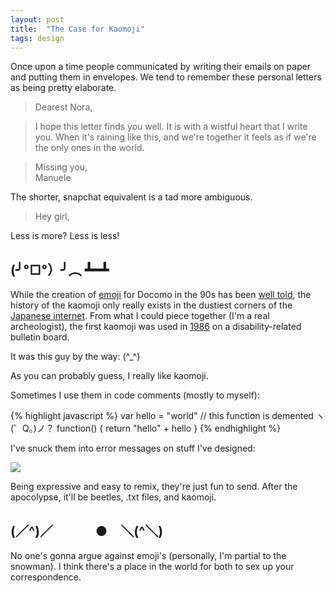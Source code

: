 ```yaml
---
layout: post
title:  "The Case for Kaomoji"
tags: design
---
```


Once upon a time people communicated by writing their emails on paper and putting them in envelopes. We tend to remember these personal letters as being pretty elaborate.

> Dearest Nora,

> I hope this letter finds you well. It is with a wistful heart that I write you. When it's raining like this, and we're together it feels as if we're the only ones in the world.

> Missing you,<br/>
> Manuele

The shorter, snapchat equivalent is a tad more ambiguous.

> Hey girl,

Less is more? Less is less!

## (╯°□°）╯︵ ┻━┻

While the creation of [emoji][emojis] for Docomo in the 90s has been [well told][theverge], the history of the kaomoji only really exists in the dustiest corners of the [Japanese internet][wikijpn]. From what I could piece together (I'm a real archeologist), the first kaomoji was used in [1986][history] on a disability-related bulletin board.

It was this guy by the way: (^_^)

As you can probably guess, I really like kaomoji.

Sometimes I use them in code comments (mostly to myself):

{% highlight javascript %}
var hello = "world"
// this function is demented ヽ(゜Q。)ノ？
function() {
	return "hello" + hello
}
{% endhighlight %}

I've snuck them into error messages on stuff I've designed:

<img src="/images/2014/kaomoji-error.png">

Being expressive and easy to remix, they're just fun to send. After the apocolypse, it'll be beetles, .txt files, and kaomoji.

## (／^)／ 　　　●　＼(^＼)

No one's gonna argue against emoji's (personally, I'm partial to the snowman). I think there's a place in the world for both to sex up your correspondence.

[history]:     https://translate.google.com/translate?hl=en&sl=ja&tl=en&u=https%3A%2F%2Fstaff.aist.go.jp%2Fk.harigaya%2Fdoc%2Fkao_his.html&sandbox=1
[wikijpn]:     http://translate.google.com/translate?sl=auto&tl=en&js=n&prev=_t&hl=en&ie=UTF-8&u=http%3A%2F%2Fja.wikipedia.org%2Fwiki%2F顔文字
[emojis]:      http://www.emoji-cheat-sheet.com
[kaomojicat]:  http://kaomojicat.com
[theverge]:    http://www.theverge.com/2013/3/4/3966140/how-emoji-conquered-the-world